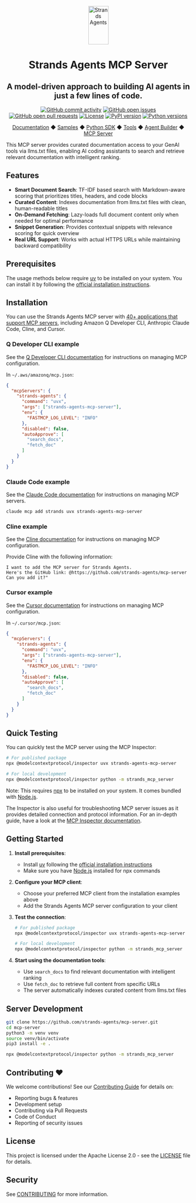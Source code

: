 <div align="center">
  <div>
    <a href="https://strandsagents.com">
      <img src="https://strandsagents.com/latest/assets/logo-github.svg" alt="Strands Agents" width="55px" height="105px">
    </a>
  </div>

  <h1>
    Strands Agents MCP Server
  </h1>

  <h2>
    A model-driven approach to building AI agents in just a few lines of code.
  </h2>

  <div align="center">
    <a href="https://github.com/strands-agents/mcp-server/graphs/commit-activity"><img alt="GitHub commit activity" src="https://img.shields.io/github/commit-activity/m/strands-agents/mcp-server"/></a>
    <a href="https://github.com/strands-agents/mcp-server/issues"><img alt="GitHub open issues" src="https://img.shields.io/github/issues/strands-agents/mcp-server"/></a>
    <a href="https://github.com/strands-agents/mcp-server/pulls"><img alt="GitHub open pull requests" src="https://img.shields.io/github/issues-pr/strands-agents/mcp-server"/></a>
    <a href="https://github.com/strands-agents/mcp-server/blob/main/LICENSE"><img alt="License" src="https://img.shields.io/github/license/strands-agents/mcp-server"/></a>
    <a href="https://pypi.org/project/strands-agents-mcp-server/"><img alt="PyPI version" src="https://img.shields.io/pypi/v/strands-agents-mcp-server"/></a>
    <a href="https://python.org"><img alt="Python versions" src="https://img.shields.io/pypi/pyversions/strands-agents-mcp-server"/></a>
  </div>
  
  <p>
    <a href="https://strandsagents.com/">Documentation</a>
    ◆ <a href="https://github.com/strands-agents/samples">Samples</a>
    ◆ <a href="https://github.com/strands-agents/sdk-python">Python SDK</a>
    ◆ <a href="https://github.com/strands-agents/tools">Tools</a>
    ◆ <a href="https://github.com/strands-agents/agent-builder">Agent Builder</a>
    ◆ <a href="https://github.com/strands-agents/mcp-server">MCP Server</a>
  </p>
</div>

This MCP server provides curated documentation access to your GenAI tools via llms.txt files, enabling AI coding assistants to search and retrieve relevant documentation with intelligent ranking.

## Features

- **Smart Document Search**: TF-IDF based search with Markdown-aware scoring that prioritizes titles, headers, and code blocks
- **Curated Content**: Indexes documentation from llms.txt files with clean, human-readable titles
- **On-Demand Fetching**: Lazy-loads full document content only when needed for optimal performance
- **Snippet Generation**: Provides contextual snippets with relevance scoring for quick overview
- **Real URL Support**: Works with actual HTTPS URLs while maintaining backward compatibility

## Prerequisites

The usage methods below require [uv](https://github.com/astral-sh/uv) to be installed on your system. You can install it by following the [official installation instructions](https://github.com/astral-sh/uv#installation).

## Installation

You can use the Strands Agents MCP server with
[40+ applications that support MCP servers](https://modelcontextprotocol.io/clients),
including Amazon Q Developer CLI, Anthropic Claude Code, Cline, and Cursor.

### Q Developer CLI example

See the [Q Developer CLI documentation](https://docs.aws.amazon.com/amazonq/latest/qdeveloper-ug/command-line-mcp-configuration.html)
for instructions on managing MCP configuration.

In `~/.aws/amazonq/mcp.json`:

```json
{
  "mcpServers": {
    "strands-agents": {
      "command": "uvx",
      "args": ["strands-agents-mcp-server"],
      "env": {
        "FASTMCP_LOG_LEVEL": "INFO"
      },
      "disabled": false,
      "autoApprove": [
        "search_docs",
        "fetch_doc"
      ]
    }
  }
}
```

### Claude Code example

See the [Claude Code documentation](https://docs.anthropic.com/en/docs/claude-code/tutorials#configure-mcp-servers)
for instructions on managing MCP servers.

```bash
claude mcp add strands uvx strands-agents-mcp-server
```

### Cline example

See the [Cline documentation](https://docs.cline.bot/mcp-servers/configuring-mcp-servers#editing-mcp-settings-files)
for instructions on managing MCP configuration.

Provide Cline with the following information:

```
I want to add the MCP server for Strands Agents.
Here's the GitHub link: @https://github.com/strands-agents/mcp-server
Can you add it?"
```

### Cursor example

See the [Cursor documentation](https://docs.cursor.com/context/model-context-protocol#configuring-mcp-servers)
for instructions on managing MCP configuration.

In `~/.cursor/mcp.json`:

```json
{
  "mcpServers": {
    "strands-agents": {
      "command": "uvx",
      "args": ["strands-agents-mcp-server"],
      "env": {
        "FASTMCP_LOG_LEVEL": "INFO"
      },
      "disabled": false,
      "autoApprove": [
        "search_docs",
        "fetch_doc"
      ]
    }
  }
}
```

## Quick Testing

You can quickly test the MCP server using the MCP Inspector:

```bash
# For published package
npx @modelcontextprotocol/inspector uvx strands-agents-mcp-server

# For local development
npx @modelcontextprotocol/inspector python -m strands_mcp_server
```

Note: This requires [npx](https://docs.npmjs.com/cli/v11/commands/npx) to be installed on your system. It comes bundled with [Node.js](https://nodejs.org/). 

The Inspector is also useful for troubleshooting MCP server issues as it provides detailed connection and protocol information. For an in-depth guide, have a look at the [MCP Inspector documentation](https://modelcontextprotocol.io/docs/tools/inspector).

## Getting Started

1. **Install prerequisites**:
   - Install [uv](https://github.com/astral-sh/uv) following the [official installation instructions](https://github.com/astral-sh/uv#installation)
   - Make sure you have [Node.js](https://nodejs.org/) installed for npx commands

2. **Configure your MCP client**:
   - Choose your preferred MCP client from the installation examples above
   - Add the Strands Agents MCP server configuration to your client

3. **Test the connection**:
   ```bash
   # For published package
   npx @modelcontextprotocol/inspector uvx strands-agents-mcp-server
   
   # For local development
   npx @modelcontextprotocol/inspector python -m strands_mcp_server
   ```

4. **Start using the documentation tools**:
   - Use `search_docs` to find relevant documentation with intelligent ranking
   - Use `fetch_doc` to retrieve full content from specific URLs
   - The server automatically indexes curated content from llms.txt files

## Server Development

```bash
git clone https://github.com/strands-agents/mcp-server.git
cd mcp-server
python3 -m venv venv
source venv/bin/activate
pip3 install -e .

npx @modelcontextprotocol/inspector python -m strands_mcp_server
```

## Contributing ❤️

We welcome contributions! See our [Contributing Guide](CONTRIBUTING.md) for details on:
- Reporting bugs & features
- Development setup
- Contributing via Pull Requests
- Code of Conduct
- Reporting of security issues

## License

This project is licensed under the Apache License 2.0 - see the [LICENSE](LICENSE) file for details.

## Security

See [CONTRIBUTING](CONTRIBUTING.md#security-issue-notifications) for more information.
